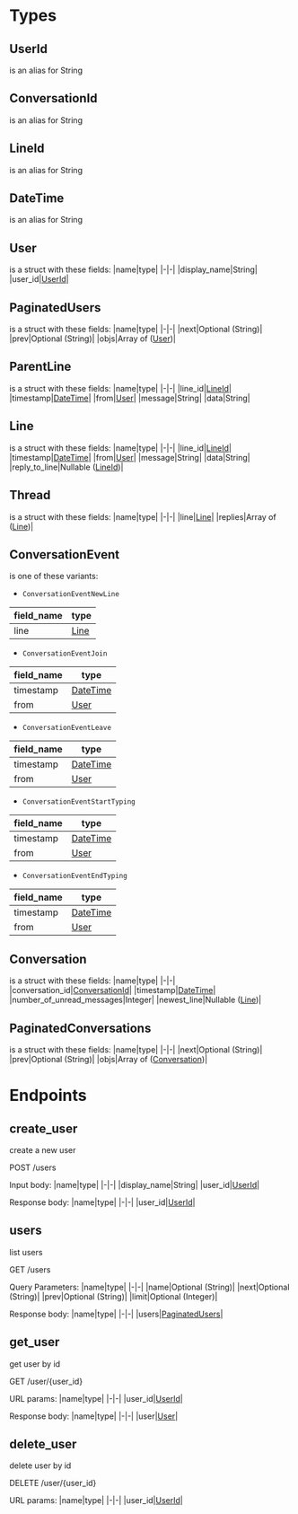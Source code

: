 <!-- AUTOMATICALLY GENERATED BY codegen/main.ml -->

# Types

## <a name="UserId">UserId</a>

  is an alias for String

## <a name="ConversationId">ConversationId</a>

  is an alias for String

## <a name="LineId">LineId</a>

  is an alias for String

## <a name="DateTime">DateTime</a>

  is an alias for String

## <a name="User">User</a>

is a struct with these fields:
|name|type|
|-|-|
|display_name|String|
|user_id|[UserId](#UserId)|

## <a name="PaginatedUsers">PaginatedUsers</a>

is a struct with these fields:
|name|type|
|-|-|
|next|Optional (String)|
|prev|Optional (String)|
|objs|Array of ([User](#User))|

## <a name="ParentLine">ParentLine</a>

is a struct with these fields:
|name|type|
|-|-|
|line_id|[LineId](#LineId)|
|timestamp|[DateTime](#DateTime)|
|from|[User](#User)|
|message|String|
|data|String|

## <a name="Line">Line</a>

is a struct with these fields:
|name|type|
|-|-|
|line_id|[LineId](#LineId)|
|timestamp|[DateTime](#DateTime)|
|from|[User](#User)|
|message|String|
|data|String|
|reply_to_line|Nullable ([LineId](#LineId))|

## <a name="Thread">Thread</a>

is a struct with these fields:
|name|type|
|-|-|
|line|[Line](#Line)|
|replies|Array of ([Line](#Line))|

## <a name="ConversationEvent">ConversationEvent</a>

  is one of these variants:

* `ConversationEventNewLine`

|field_name|type|
|-|-|
|line|[Line](#Line)|

* `ConversationEventJoin`

|field_name|type|
|-|-|
|timestamp|[DateTime](#DateTime)|
|from|[User](#User)|

* `ConversationEventLeave`

|field_name|type|
|-|-|
|timestamp|[DateTime](#DateTime)|
|from|[User](#User)|

* `ConversationEventStartTyping`

|field_name|type|
|-|-|
|timestamp|[DateTime](#DateTime)|
|from|[User](#User)|

* `ConversationEventEndTyping`

|field_name|type|
|-|-|
|timestamp|[DateTime](#DateTime)|
|from|[User](#User)|


## <a name="Conversation">Conversation</a>

is a struct with these fields:
|name|type|
|-|-|
|conversation_id|[ConversationId](#ConversationId)|
|timestamp|[DateTime](#DateTime)|
|number_of_unread_messages|Integer|
|newest_line|Nullable ([Line](#Line))|

## <a name="PaginatedConversations">PaginatedConversations</a>

is a struct with these fields:
|name|type|
|-|-|
|next|Optional (String)|
|prev|Optional (String)|
|objs|Array of ([Conversation](#Conversation))|

# Endpoints

## <a name="create_user">create_user</a>

create a new user

POST /users

Input body:
  |name|type|
  |-|-|
  |display_name|String|
  |user_id|[UserId](#UserId)|

Response body:
  |name|type|
  |-|-|
  |user_id|[UserId](#UserId)|

## <a name="users">users</a>

list users

GET /users

Query Parameters:
  |name|type|
  |-|-|
  |name|Optional (String)|
  |next|Optional (String)|
  |prev|Optional (String)|
  |limit|Optional (Integer)|

Response body:
  |name|type|
  |-|-|
  |users|[PaginatedUsers](#PaginatedUsers)|

## <a name="get_user">get_user</a>

get user by id

GET /user/{user_id}

URL params:
  |name|type|
  |-|-|
  |user_id|[UserId](#UserId)|

Response body:
  |name|type|
  |-|-|
  |user|[User](#User)|

## <a name="delete_user">delete_user</a>

delete user by id

DELETE /user/{user_id}

URL params:
  |name|type|
  |-|-|
  |user_id|[UserId](#UserId)|